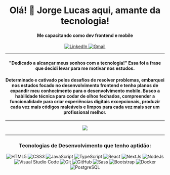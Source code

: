 <h1 align="center">Olá! 👋 Jorge Lucas aqui, amante da tecnologia!</h1>
<h4 align="center">Me capacitando como dev frontend e mobile</h4>  

<p align="center">
  <a href="https://www.linkedin.com/in/jorge-rosendo/">
    <img alt="LinkedIn" src="https://img.shields.io/badge/Jorge Rosendo-0b63bd.svg?style=for-the-badge&logo=linkedin&logoColor=blue%22"/>
  </a>
  <a href="mailto:rosendojorgelucas@gmail.com">
     <img alt="Gmail" src="https://img.shields.io/badge/rosendojorgelucas@gmail.com-e94134.svg?style=for-the-badge&logo=googlemessages&logoColor=white%22"/>
  </a>
</p>
<hr>
<h4 align="center">
 "Dedicado a alcançar meus sonhos com a tecnologia!" Essa foi a frase que decidi levar para me motivar nos estudos.
</h4>
<h4 align="center">
  Determinado e cativado pelos desafios de resolver problemas, embarquei nos estudos focado no desenvolvimento frontend e tenho planos de expandir meu conhecimento para o desenvolvimento mobile. 
  Busco a habilidade técnica para codar de olhos fechados, compreender a funcionalidade para criar experiências digitais excepcionais, produzir cada vez mais códigos maleáveis e limpos para cada vez mais ser um profissional melhor.
</h4>
<hr>  
<p align="center">
    <img src="https://github-readme-stats.vercel.app/api/top-langs/?username=rosendo-dev&layout=compact&theme=swift&hide_border=true" />
</p>
  <hr>
<h3 align="center">Tecnologias de Desenvolvimento que tenho aptidão:</h3> 
<p align="center">
    <img alt="HTML5" src="https://img.shields.io/badge/html5-%23E34F26.svg?style=for-the-badge&logo=html5&logoColor=white"/> 
    <img alt="CSS3" src="https://img.shields.io/badge/css3-%231572B6.svg?style=for-the-badge&logo=css3&logoColor=white"/> 
    <img alt="JavaScript" src="https://img.shields.io/badge/javascript-black.svg?style=for-the-badge&logo=javascript&logoColor=%23F7DF1E"/> 
    <img alt="TypeScript" src="https://img.shields.io/badge/TypeScript-%231572B6.svg?style=for-the-badge&logo=typescript&logoColor=white"/> 
    <img alt="React" src="https://img.shields.io/badge/React-black.svg?style=for-the-badge&logo=react&logoColor=babyblue%22"/> 
    <img alt="NextJs" src="https://img.shields.io/badge/Next.Js-black.svg?style=for-the-badge&logo=next.js&logoColor=white"/> 
    <img alt="NodeJs" src="https://img.shields.io/badge/Node.js-black.svg?style=for-the-badge&logo=node.js&logoColor=lightgreen"/>
  
  <br> 
    <img alt="Visual Studio Code" src="https://img.shields.io/badge/VisualStudioCode-0078d7.svg?style=for-the-badge&logo=visual-studio-code&logoColor=white"/> 
    <img alt="Git" src="https://img.shields.io/badge/git-%23F05033.svg?style=for-the-badge&logo=git&logoColor=white"/> 
    <img alt="GitHub" src="https://img.shields.io/badge/github-%23121011.svg?style=for-the-badge&logo=github&logoColor=white"/> 
    <img alt="Sass" src="https://img.shields.io/badge/Sass-c76193?style=for-the-badge&logo=sass&logoColor=white"/>
    <img alt="Bootstrap" src="https://img.shields.io/badge/Bootstrap-purple?style=for-the-badge&logo=bootstrap&logoColor=white"/>
    <img alt="Docker" src="https://img.shields.io/badge/Docker-blue?style=for-the-badge&logo=docker&logoColor=white"/>
    <img alt="PostgreSQL" src="https://img.shields.io/badge/PostgreSQL-blue?style=for-the-badge&logo=postgresql&logoColor=white"/>
  </p>
